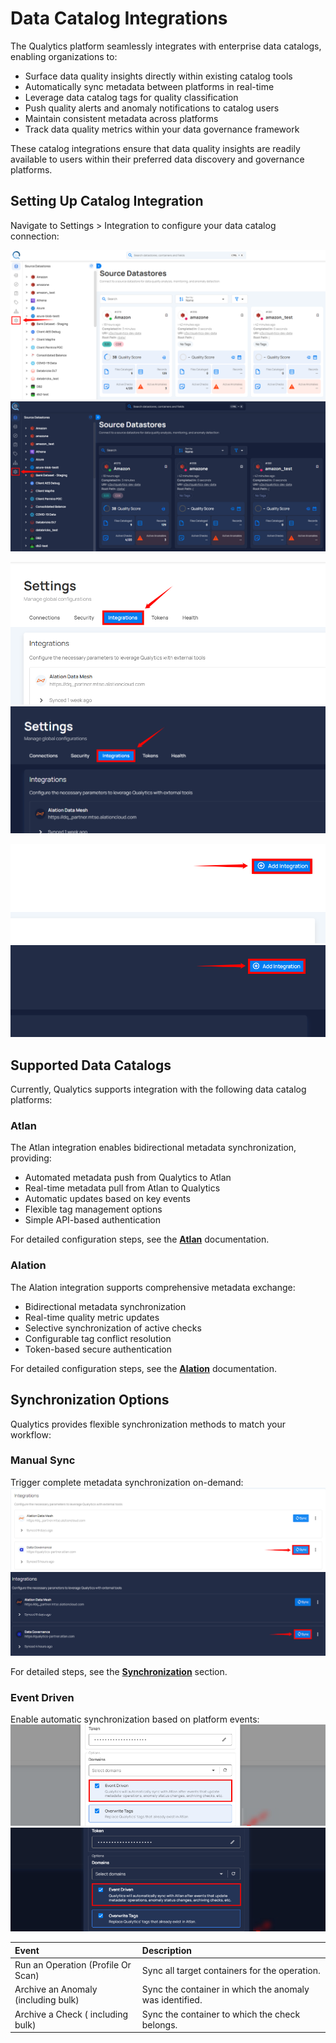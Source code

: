 # Data Catalog Integrations

The Qualytics platform seamlessly integrates with enterprise data catalogs, enabling organizations to:
- Surface data quality insights directly within existing catalog tools
- Automatically sync metadata between platforms in real-time
- Leverage data catalog tags for quality classification
- Push quality alerts and anomaly notifications to catalog users
- Maintain consistent metadata across platforms
- Track data quality metrics within your data governance framework

These catalog integrations ensure that data quality insights are readily available to users within their preferred data discovery and governance platforms.

## Setting Up Catalog Integration

Navigate to Settings > Integration to configure your data catalog connection:

![setting](../../assets/integrations/overview/setting-button-light.png#only-light)
![setting](../../assets/integrations/overview/setting-button-dark.png#only-dark)

![tab](../../assets/integrations/overview/tab-button-light.png#only-light)
![tab](../../assets/integrations/overview/tab-button-dark.png#only-dark)

![integration](../../assets/integrations/overview/add-integration-button-light.png#only-light)
![integration](../../assets/integrations/overview/add-integration-button-dark.png#only-dark)

## Supported Data Catalogs

Currently, Qualytics supports integration with the following data catalog platforms:

### Atlan

The Atlan integration enables bidirectional metadata synchronization, providing:
- Automated metadata push from Qualytics to Atlan
- Real-time metadata pull from Atlan to Qualytics
- Automatic updates based on key events
- Flexible tag management options
- Simple API-based authentication

For detailed configuration steps, see the [**Atlan**](./atlan.md) documentation.

### Alation

The Alation integration supports comprehensive metadata exchange:
- Bidirectional metadata synchronization
- Real-time quality metric updates
- Selective synchronization of active checks
- Configurable tag conflict resolution
- Token-based secure authentication

For detailed configuration steps, see the [**Alation**](./alation.md) documentation.

## Synchronization Options

Qualytics provides flexible synchronization methods to match your workflow:

### Manual Sync

Trigger complete metadata synchronization on-demand:
![manual](../../assets/integrations/overview/mannual-light.png#only-light)
![manual](../../assets/integrations/overview/mannual-dark.png#only-dark)

For detailed steps, see the [**Synchronization**](atlan.md/#synchronization) section.

### Event Driven

Enable automatic synchronization based on platform events:
![event](../../assets/integrations/overview/event-light.png#only-light)
![event](../../assets/integrations/overview/event-dark.png#only-dark)

| Event  | Description |
| :---- | :---- |
| Run an Operation (Profile Or Scan) | Sync all target containers for the operation. |
| Archive an Anomaly (including bulk) | Sync the container in which the anomaly was identified. |
| Archive a Check ( including bulk) | Sync the container to which the check belongs. |

